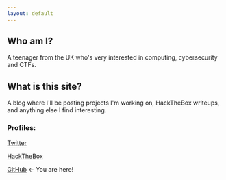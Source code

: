 ```yaml
---
layout: default
---
```


## Who am I?
A teenager from the UK who's very interested in computing, cybersecurity and CTFs.

## What is this site?
A blog where I'll be posting projects I'm working on, HackTheBox writeups, and anything else I find interesting.

### Profiles:
[Twitter](https://twitter.com/JamieHDaniel)

[HackTheBox](https://www.hackthebox.eu/home/users/profile/83743)

[GitHub](https://github.com/clubby789) <- You are here!
<script src="https://www.hackthebox.eu/badge/83743"></script>
